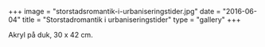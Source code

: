 +++
image = "storstadsromantik-i-urbaniseringstider.jpg"
date = "2016-06-04"
title = "Storstadromantik i urbaniseringstider"
type = "gallery"
+++

Akryl på duk, 30 x 42 cm.
 

